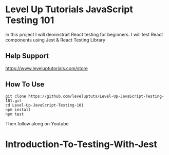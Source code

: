 # Level Up Tutorials JavaScript Testing 101
In this project I will deminstrait React testing for beginners. I will test React components using Jest & React Testing Library 
## Help Support

https://www.leveluptutorials.com/store

## How To Use

```
git clone https://github.com/leveluptuts/Level-Up-JavaScript-Testing-101.git
cd Level-Up-JavaScript-Testing-101
npm install
npm test
```

Then follow along on Youtube
# Introduction-To-Testing-With-Jest
